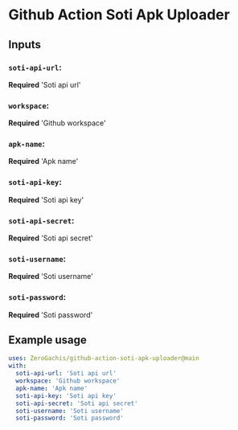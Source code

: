 # Github Action Soti Apk Uploader

## Inputs

### `soti-api-url`:

**Required** 'Soti api url'

### `workspace`:

**Required** 'Github workspace'

### `apk-name`:

**Required** 'Apk name'

### `soti-api-key`:

**Required** 'Soti api key'

### `soti-api-secret`:

**Required** 'Soti api secret'

### `soti-username`:

**Required** 'Soti username'

### `soti-password`:

**Required** 'Soti password'


## Example usage

```yaml
uses: ZeroGachis/github-action-soti-apk-uploader@main
with:
  soti-api-url: 'Soti api url'
  workspace: 'Github workspace'
  apk-name: 'Apk name'
  soti-api-key: 'Soti api key'
  soti-api-secret: 'Soti api secret'
  soti-username: 'Soti username'
  soti-password: 'Soti password'
```
